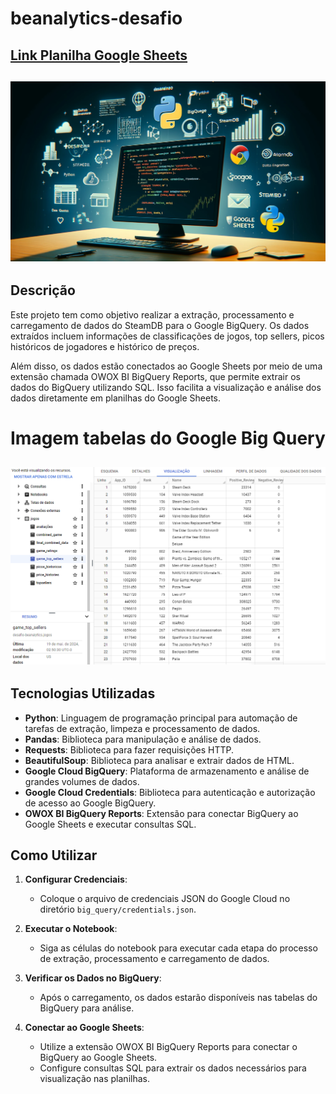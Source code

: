 # beanalytics-desafio
## [Link Planilha Google Sheets](https://docs.google.com/spreadsheets/d/1BiI9OwoOecftso-GiGM-x4e7xjfyTsfBzSxHRDleUyA/edit?pli=1#gid=1697636033)
## ![img](https://github.com/HenriqueHideaki/beanalytics-desafio/blob/main/img/img-desafio-be.webp)
## Descrição
Este projeto tem como objetivo realizar a extração, processamento e carregamento de dados do SteamDB para o Google BigQuery. Os dados extraídos incluem informações de classificações de jogos, top sellers, picos históricos de jogadores e histórico de preços. 

Além disso, os dados estão conectados ao Google Sheets por meio de uma extensão chamada OWOX BI BigQuery Reports, que permite extrair os dados do BigQuery utilizando SQL. Isso facilita a visualização e análise dos dados diretamente em planilhas do Google Sheets.

# Imagem tabelas do Google Big Query
## ![Tabelas Google Big Query](https://github.com/HenriqueHideaki/beanalytics-desafio/blob/main/img/big_query.png)

## Tecnologias Utilizadas
- **Python**: Linguagem de programação principal para automação de tarefas de extração, limpeza e processamento de dados.
- **Pandas**: Biblioteca para manipulação e análise de dados.
- **Requests**: Biblioteca para fazer requisições HTTP.
- **BeautifulSoup**: Biblioteca para analisar e extrair dados de HTML.
- **Google Cloud BigQuery**: Plataforma de armazenamento e análise de grandes volumes de dados.
- **Google Cloud Credentials**: Biblioteca para autenticação e autorização de acesso ao Google BigQuery.
- **OWOX BI BigQuery Reports**: Extensão para conectar BigQuery ao Google Sheets e executar consultas SQL.

## Como Utilizar
1. **Configurar Credenciais**:
    - Coloque o arquivo de credenciais JSON do Google Cloud no diretório `big_query/credentials.json`.

2. **Executar o Notebook**:
    - Siga as células do notebook para executar cada etapa do processo de extração, processamento e carregamento de dados.

3. **Verificar os Dados no BigQuery**:
    - Após o carregamento, os dados estarão disponíveis nas tabelas do BigQuery para análise.

4. **Conectar ao Google Sheets**:
    - Utilize a extensão OWOX BI BigQuery Reports para conectar o BigQuery ao Google Sheets.
    - Configure consultas SQL para extrair os dados necessários para visualização nas planilhas.
